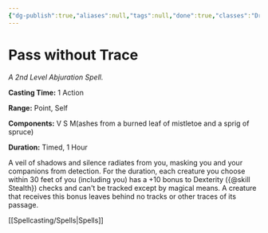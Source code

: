```yaml
---
{"dg-publish":true,"aliases":null,"tags":null,"done":true,"classes":"Druid, Ranger,","spellLevel":2,"school":"Abjuration","source":"PHB","permalink":"/spells/pass-without-trace/","dgHomeLink":false,"dgPassFrontmatter":true}
---
```


# Pass without Trace
*A 2nd Level Abjuration Spell.*

**Casting Time:** 1 Action

**Range:** Point, Self

**Components:** V S M(ashes from a burned leaf of mistletoe and a sprig of spruce)

**Duration:** Timed, 1 Hour

A veil of shadows and silence radiates from you, masking you and your companions from detection. For the duration, each creature you choose within 30 feet of you (including you) has a +10 bonus to Dexterity ({@skill Stealth}) checks and can't be tracked except by magical means. A creature that receives this bonus leaves behind no tracks or other traces of its passage.

[[Spellcasting/Spells|Spells]]
